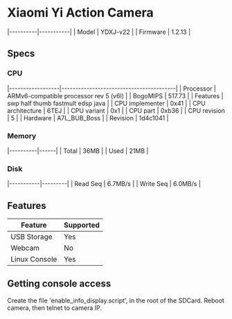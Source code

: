 # Xiaomi Yi Action Camera
|----------|-----------|
| Model    | YDXJ-v22  |
| Firmware | 1.2.13    |

## Specs

### CPU
|------------------|-----------------------------------------|
| Processor        | ARMv6-compatible processor rev 5 (v6l)  |
| BogoMIPS         | 517.73                                  |
| Features         | swp half thumb fastmult edsp java       |
| CPU implementer  | 0x41                                    |
| CPU architecture | 6TEJ                                    |
| CPU variant      | 0x1                                     |
| CPU part         | 0xb36                                   |
| CPU revision     | 5                                       |
| Hardware         | A7L_BUB_Boss                            |
| Revision         | 1d4c1041                                |

### Memory
|----------|------|
| Total    | 36MB |
| Used     | 21MB |

### Disk
|-----------|---------|
| Read Seq  | 6.7MB/s |
| Write Seq | 6.0MB/s |

## Features
| Feature       | Supported |
|---------------|-----------|
| USB Storage   | Yes       |
| Webcam        | No        |
| Linux Console | Yes       |

## Getting console access
Create the file 'enable_info_display.script', in the root of the SDCard. Reboot camera, then telnet to camera IP.
